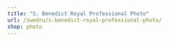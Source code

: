 ```yaml
---
title: "S. Benedict Royal Professional Photo"
url: /zwedru/s-benedict-royal-professional-photo/
shop: photo
---
```

